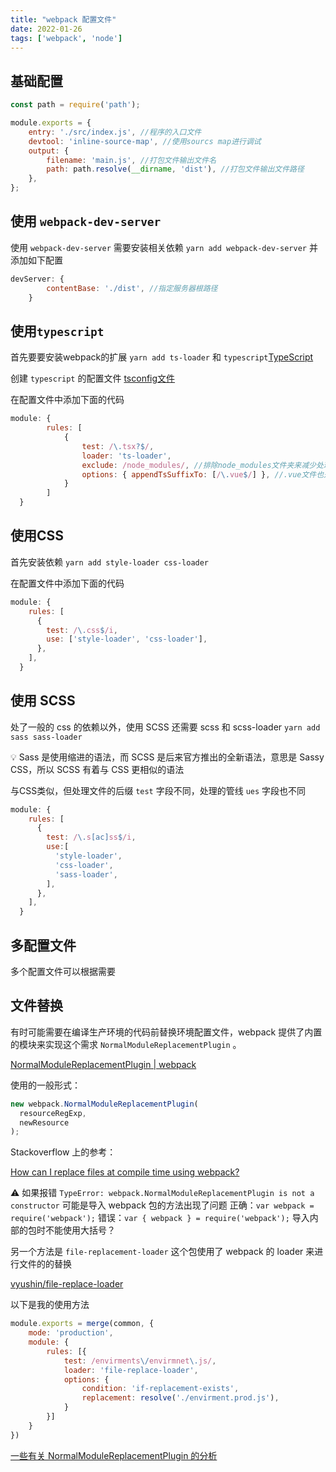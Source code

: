 ```yaml
---
title: "webpack 配置文件"
date: 2022-01-26
tags: ['webpack', 'node']
---
```

## 基础配置

```jsx
const path = require('path');

module.exports = {
    entry: './src/index.js', //程序的入口文件
    devtool: 'inline-source-map', //使用sourcs map进行调试
    output: {
        filename: 'main.js', //打包文件输出文件名
        path: path.resolve(__dirname, 'dist'), //打包文件输出文件路径
    },
};
```

## 使用 `webpack-dev-server`

使用 `webpack-dev-server` 需要安装相关依赖 `yarn add webpack-dev-server` 并添加如下配置

```jsx
devServer: {
        contentBase: './dist', //指定服务器根路径
    }
```

## 使用`typescript`

首先要要安装webpack的扩展 `yarn add ts-loader` 和 `typescript`[TypeScript](https://www.notion.so/TypeScript-a16e95729b7b4ccd869cee89b53c9dd4) 

创建 `typescript` 的配置文件 [tsconfig文件](https://www.notion.so/tsconfig-042480867d614da8a964bffb60c8a4e3) 

在配置文件中添加下面的代码

```jsx
module: {
        rules: [
            {
                test: /\.tsx?$/,
                loader: 'ts-loader',
                exclude: /node_modules/, //排除node_modules文件夹来减少处理时间
                options: { appendTsSuffixTo: [/\.vue$/] }, //.vue文件也是用这个规则来处理
            }
        ]
  }
```

## 使用CSS

首先安装依赖 `yarn add style-loader css-loader`

在配置文件中添加下面的代码

```jsx
module: {
    rules: [
      {
        test: /\.css$/i,
        use: ['style-loader', 'css-loader'],
      },
    ],
  }
```

## 使用 SCSS

处了一般的 css 的依赖以外，使用 SCSS 还需要 scss 和 scss-loader `yarn add sass sass-loader`

💡 Sass 是使用缩进的语法，而 SCSS 是后来官方推出的全新语法，意思是 Sassy CSS，所以 SCSS 有着与 CSS 更相似的语法

与CSS类似，但处理文件的后缀 `test` 字段不同，处理的管线 `ues` 字段也不同

```jsx
module: {
    rules: [
      {
        test: /\.s[ac]ss$/i,
        use:[
          'style-loader',
          'css-loader',
          'sass-loader',
        ],
      },
    ],
  }
```

## 多配置文件

多个配置文件可以根据需要

## 文件替换

有时可能需要在编译生产环境的代码前替换环境配置文件，webpack 提供了内置的模块来实现这个需求 `NormalModuleReplacementPlugin` 。

[NormalModuleReplacementPlugin | webpack](https://webpack.js.org/plugins/normal-module-replacement-plugin/)

使用的一般形式：

```jsx
new webpack.NormalModuleReplacementPlugin(
  resourceRegExp,
  newResource
);
```

Stackoverflow 上的参考：

[How can I replace files at compile time using webpack?](https://stackoverflow.com/questions/51338574/how-can-i-replace-files-at-compile-time-using-webpack)

⚠️ 如果报错 `TypeError: webpack.NormalModuleReplacementPlugin is not a constructor` 可能是导入 webpack 包的方法出现了问题
正确：`var webpack = require('webpack');`
错误：`var { webpack } = require('webpack');`
导入内部的包时不能使用大括号？


另一个方法是 `file-replacement-loader` 这个包使用了 webpack 的 loader 来进行文件的的替换

[vyushin/file-replace-loader](https://github.com/vyushin/file-replace-loader)

以下是我的使用方法

```jsx
module.exports = merge(common, {
    mode: 'production',
    module: {
        rules: [{
            test: /envirments\/envirmnet\.js/,
            loader: 'file-replace-loader',
            options: {
                condition: 'if-replacement-exists',
                replacement: resolve('./envirment.prod.js'),
            }
        }]
    }
})
```

[一些有关 NormalModuleReplacementPlugin 的分析](../一些有关-normalmodulereplacementplugin-的分析/)
